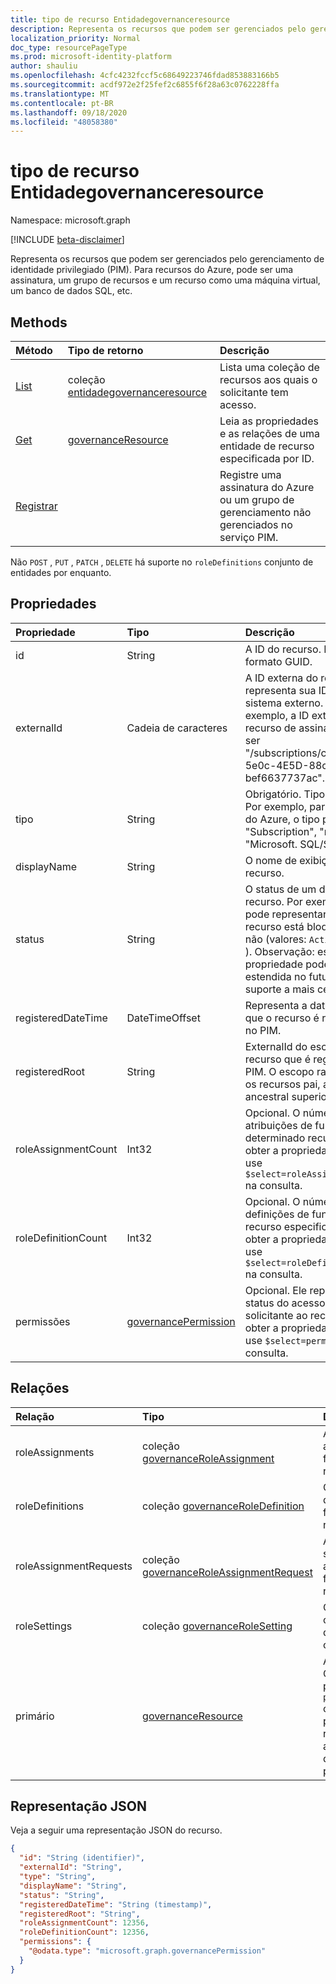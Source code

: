 ```yaml
---
title: tipo de recurso Entidadegovernanceresource
description: Representa os recursos que podem ser gerenciados pelo gerenciamento de identidade privilegiado (PIM). Para recursos do Azure, pode ser uma assinatura, um grupo de recursos e um recurso como uma máquina virtual, um banco de dados SQL, etc.
localization_priority: Normal
doc_type: resourcePageType
ms.prod: microsoft-identity-platform
author: shauliu
ms.openlocfilehash: 4cfc4232fccf5c68649223746fdad853883166b5
ms.sourcegitcommit: acdf972e2f25fef2c6855f6f28a63c0762228ffa
ms.translationtype: MT
ms.contentlocale: pt-BR
ms.lasthandoff: 09/18/2020
ms.locfileid: "48058380"
---
```

# <a name="governanceresource-resource-type"></a>tipo de recurso Entidadegovernanceresource

Namespace: microsoft.graph

[!INCLUDE [beta-disclaimer](../../includes/beta-disclaimer.md)]

Representa os recursos que podem ser gerenciados pelo gerenciamento de identidade privilegiado (PIM). Para recursos do Azure, pode ser uma assinatura, um grupo de recursos e um recurso como uma máquina virtual, um banco de dados SQL, etc.


## <a name="methods"></a>Methods

| Método          | Tipo de retorno |Descrição|
|:---------------|:--------|:----------|
|[List](../api/governanceresource-list.md) | coleção [entidadegovernanceresource](../resources/governanceresource.md)|Lista uma coleção de recursos aos quais o solicitante tem acesso.|
|[Get](../api/governanceresource-get.md) | [governanceResource](../resources/governanceresource.md) |Leia as propriedades e as relações de uma entidade de recurso especificada por ID.|
|[Registrar](../api/governanceresource-register.md) | |Registre uma assinatura do Azure ou um grupo de gerenciamento não gerenciados no serviço PIM. |

Não `POST` , `PUT` , `PATCH` , `DELETE` há suporte no `roleDefinitions` conjunto de entidades por enquanto.

## <a name="properties"></a>Propriedades
| Propriedade          |Tipo         |Descrição|
|:------------------|:----------|:----------|
|id                 |String     |A ID do recurso. Está no formato GUID.|
|externalId           |Cadeia de caracteres   |A ID externa do recurso, que representa sua ID original no sistema externo. Por exemplo, a ID externa de um recurso de assinatura pode ser "/subscriptions/c14ae696-5e0c-4E5D-88cc-bef6637737ac". |
|tipo               |String     |Obrigatório. Tipo de recurso. Por exemplo, para recursos do Azure, o tipo poderia ser "Subscription", "resourcer", "Microsoft. SQL/Server", etc.|
|displayName        |String     |O nome de exibição do recurso.|
|status             |String     |O status de um determinado recurso. Por exemplo, ele pode representar se o recurso está bloqueado ou não (valores: `Active` / `Locked` ). Observação: essa propriedade pode ser estendida no futuro para dar suporte a mais cenários.|
|registeredDateTime|DateTimeOffset      |Representa a data e hora em que o recurso é registrado no PIM.|
|registeredRoot|String      |ExternalId do escopo raiz do recurso que é registrado no PIM. O escopo raiz pode ser os recursos pai, avô ou ancestral superior.|
|roleAssignmentCount|Int32      |Opcional. O número de atribuições de função para determinado recurso. Para obter a propriedade, explictly use `$select=roleAssignmentCount` na consulta.|
|roleDefinitionCount|Int32      |Opcional. O número de definições de função para o recurso especificado. Para obter a propriedade, explictly use `$select=roleDefinitionCount` na consulta.|
|permissões|[governancePermission](../resources/governancepermission.md)      |Opcional. Ele representa o status do acesso do solicitante ao recurso. Para obter a propriedade, explictly use `$select=permissions` na consulta.|

## <a name="relationships"></a>Relações
| Relação   | Tipo                                         |Descrição|
|:---------------|:---------------------------------------------|:----------|
|roleAssignments |coleção [governanceRoleAssignment](../resources/governanceroleassignment.md)|A coleção de atribuições de função para o recurso.|
|roleDefinitions |coleção [governanceRoleDefinition](../resources/governanceroledefinition.md)|O conjunto de defintions de função para o recurso.|
|roleAssignmentRequests |coleção [governanceRoleAssignmentRequest](../resources/governanceroleassignmentrequest.md)|A coleção de solicitações de atribuição de função para o recurso.|
|roleSettings |coleção [governanceRoleSetting](../resources/governancerolesetting.md)|O conjunto de configurações de função para o recurso.|
|primário          |[governanceResource](../resources/governanceresource.md)           |Apenas leitura. O recurso pai. para o `pimforazurerbac` cenário, ele pode representar a assinatura à qual o recurso pertence.|

## <a name="json-representation"></a>Representação JSON

Veja a seguir uma representação JSON do recurso.

<!-- {
  "blockType": "resource",
  "keyProperty": "id",
  "optionalProperties": [

  ],
  "@odata.type": "microsoft.graph.governanceResource"
}-->
```json
{
  "id": "String (identifier)",
  "externalId": "String",
  "type": "String",
  "displayName": "String",
  "status": "String",
  "registeredDateTime": "String (timestamp)",
  "registeredRoot": "String",
  "roleAssignmentCount": 12356,
  "roleDefinitionCount": 12356,
  "permissions": {
    "@odata.type": "microsoft.graph.governancePermission"
  }
}

```
<!-- uuid: 8fcb5dbc-d5aa-4681-8e31-b001d5168d79
2015-10-25 14:57:30 UTC -->
<!--
{
  "type": "#page.annotation",
  "description": "governanceResource",
  "keywords": "",
  "section": "documentation",
  "tocPath": "",
  "suppressions": []
}
-->


